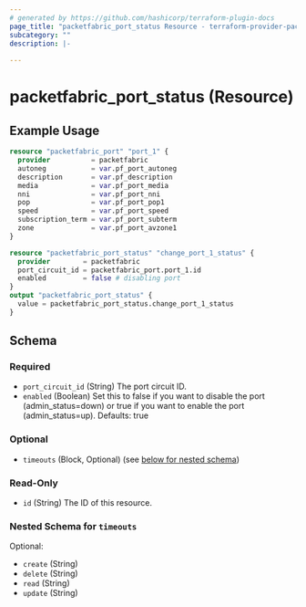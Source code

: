 ```yaml
---
# generated by https://github.com/hashicorp/terraform-plugin-docs
page_title: "packetfabric_port_status Resource - terraform-provider-packetfabric"
subcategory: ""
description: |-
  
---
```


# packetfabric_port_status (Resource)



## Example Usage

```terraform
resource "packetfabric_port" "port_1" {
  provider          = packetfabric
  autoneg           = var.pf_port_autoneg
  description       = var.pf_description
  media             = var.pf_port_media
  nni               = var.pf_port_nni
  pop               = var.pf_port_pop1
  speed             = var.pf_port_speed
  subscription_term = var.pf_port_subterm
  zone              = var.pf_port_avzone1
}

resource "packetfabric_port_status" "change_port_1_status" {
  provider        = packetfabric
  port_circuit_id = packetfabric_port.port_1.id
  enabled         = false # disabling port
}
output "packetfabric_port_status" {
  value = packetfabric_port_status.change_port_1_status
}
```

<!-- schema generated by tfplugindocs -->
## Schema

### Required

- `port_circuit_id` (String) The port circuit ID.
- `enabled` (Boolean) Set this to false if you want to disable the port (admin_status=down) or true if you want to enable the port (admin_status=up). Defaults: true

### Optional

- `timeouts` (Block, Optional) (see [below for nested schema](#nestedblock--timeouts))

### Read-Only

- `id` (String) The ID of this resource.

<a id="nestedblock--timeouts"></a>
### Nested Schema for `timeouts`

Optional:

- `create` (String)
- `delete` (String)
- `read` (String)
- `update` (String)





